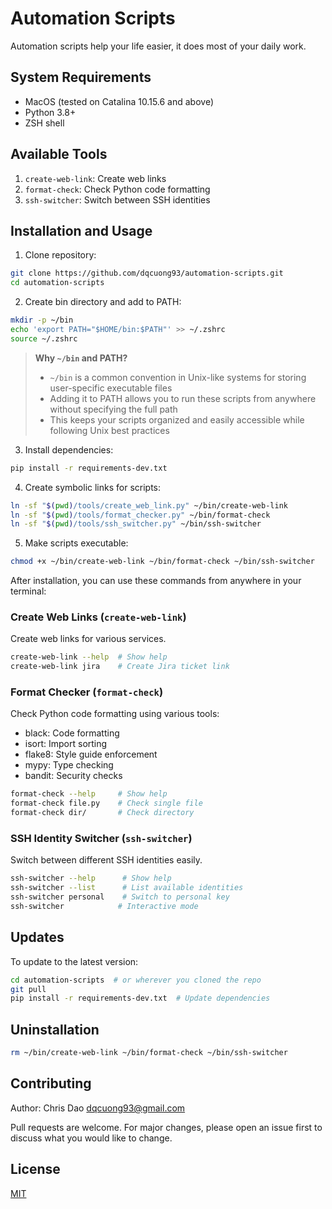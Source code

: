 # Automation Scripts

Automation scripts help your life easier, it does most of your daily work.

## System Requirements

- MacOS (tested on Catalina 10.15.6 and above)
- Python 3.8+
- ZSH shell

## Available Tools

1. `create-web-link`: Create web links
1. `format-check`: Check Python code formatting
1. `ssh-switcher`: Switch between SSH identities

## Installation and Usage

1. Clone repository:

```bash
git clone https://github.com/dqcuong93/automation-scripts.git
cd automation-scripts
```

2. Create bin directory and add to PATH:

```bash
mkdir -p ~/bin
echo 'export PATH="$HOME/bin:$PATH"' >> ~/.zshrc
source ~/.zshrc
```

> **Why `~/bin` and PATH?**
>
> - `~/bin` is a common convention in Unix-like systems for storing user-specific executable files
> - Adding it to PATH allows you to run these scripts from anywhere without specifying the full path
> - This keeps your scripts organized and easily accessible while following Unix best practices

3. Install dependencies:

```bash
pip install -r requirements-dev.txt
```

4. Create symbolic links for scripts:

```bash
ln -sf "$(pwd)/tools/create_web_link.py" ~/bin/create-web-link
ln -sf "$(pwd)/tools/format_checker.py" ~/bin/format-check
ln -sf "$(pwd)/tools/ssh_switcher.py" ~/bin/ssh-switcher
```

5. Make scripts executable:

```bash
chmod +x ~/bin/create-web-link ~/bin/format-check ~/bin/ssh-switcher
```

After installation, you can use these commands from anywhere in your terminal:

### Create Web Links (`create-web-link`)
Create web links for various services.

```bash
create-web-link --help  # Show help
create-web-link jira    # Create Jira ticket link
```

### Format Checker (`format-check`)
Check Python code formatting using various tools:
- black: Code formatting
- isort: Import sorting
- flake8: Style guide enforcement
- mypy: Type checking
- bandit: Security checks

```bash
format-check --help     # Show help
format-check file.py    # Check single file
format-check dir/       # Check directory
```

### SSH Identity Switcher (`ssh-switcher`)
Switch between different SSH identities easily.

```bash
ssh-switcher --help      # Show help
ssh-switcher --list      # List available identities
ssh-switcher personal    # Switch to personal key
ssh-switcher            # Interactive mode
```

## Updates

To update to the latest version:

```bash
cd automation-scripts  # or wherever you cloned the repo
git pull
pip install -r requirements-dev.txt  # Update dependencies
```

## Uninstallation

```bash
rm ~/bin/create-web-link ~/bin/format-check ~/bin/ssh-switcher
```

## Contributing

Author: Chris Dao <dqcuong93@gmail.com>

Pull requests are welcome. For major changes, please open an issue first to discuss what you would like to change.

## License

[MIT](LICENSE)
